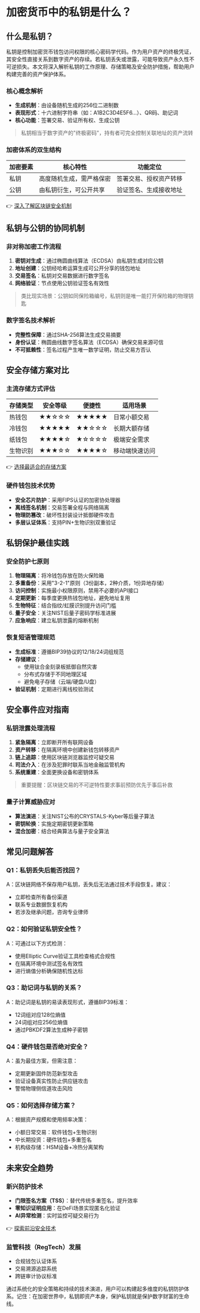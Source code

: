 # 加密货币中的私钥是什么？

## 什么是私钥？

私钥是控制加密货币钱包访问权限的核心密码学代码。作为用户资产的终极凭证，其安全性直接关系到数字资产的存续。若私钥丢失或泄露，可能导致资产永久性不可逆损失。本文将深入解析私钥的工作原理、存储策略及安全防护措施，帮助用户构建完善的资产保护体系。

### 核心概念解析
- **生成机制**：由设备随机生成的256位二进制数
- **表现形式**：十六进制字符串（如：A1B2C3D4E5F6...）、QR码、助记词
- **核心功能**：签署交易、验证所有权、生成公钥

> 私钥相当于数字资产的"终极密码"，持有者可完全控制关联地址的资产流转

### 加密体系的双生结构
| 加密要素 | 核心特性 | 功能定位 |
|---------|---------|---------|
| 私钥 | 高度随机生成，需严格保密 | 签署交易、授权资产转移 |
| 公钥 | 由私钥衍生，可公开共享 | 验证签名、生成接收地址 |

👉 [深入了解区块链安全机制](https://bit.ly/okx_welcome)

## 私钥与公钥的协同机制

### 非对称加密工作流程
1. **密钥对生成**：通过椭圆曲线算法（ECDSA）由私钥生成对应公钥
2. **地址创建**：公钥经哈希运算生成可公开分享的钱包地址
3. **交易签名**：私钥对交易数据进行数字签名
4. **网络验证**：节点使用公钥验证签名有效性

> 类比现实场景：公钥如同保险箱编号，私钥则是唯一能打开保险箱的物理钥匙

### 数字签名技术解析
- **完整性保障**：通过SHA-256算法生成交易摘要
- **身份认证**：椭圆曲线数字签名算法（ECDSA）确保交易来源可信
- **不可抵赖性**：签名过程产生唯一数学证明，防止交易方否认

## 安全存储方案对比

### 主流存储方式评估
| 存储类型 | 安全等级 | 便捷性 | 适用场景 |
|---------|---------|-------|---------|
| 热钱包 | ★★☆☆☆ | ★★★★★ | 日常小额交易 |
| 冷钱包 | ★★★★★ | ★★☆☆☆ | 长期大额存储 |
| 纸钱包 | ★★★★☆ | ★☆☆☆☆ | 极端安全需求 |
| 生物识别 | ★★★☆☆ | ★★★★☆ | 移动端快速访问 |

👉 [选择最适合的存储方案](https://bit.ly/okx_welcome)

### 硬件钱包技术优势
- **安全芯片防护**：采用FIPS认证的加密协处理器
- **离线签名机制**：交易签署全程与网络隔离
- **物理防篡改**：破坏性封装设计抵御硬件攻击
- **多层认证体系**：支持PIN+生物识别双重验证

## 私钥保护最佳实践

### 安全防护七原则
1. **物理隔离**：将冷钱包存放在防火保险箱
2. **多重备份**：采用"3-2-1"原则（3份副本，2种介质，1份异地存储）
3. **访问控制**：实施最小权限原则，禁用不必要的API接口
4. **定期更新**：每季度更换热钱包地址，避免地址复用
5. **生物特征**：结合指纹/虹膜识别提升访问门槛
6. **量子安全**：关注NIST后量子密码学标准进展
7. **应急响应**：建立私钥泄露的熔断机制

### 恢复短语管理规范
- **生成标准**：遵循BIP39协议的12/18/24词组规范
- **存储建议**：
  - 使用钛合金刻录板抵御自然灾害
  - 分布式存储于不同地理区域
  - 避免电子存储（云端/硬盘/U盘）
- **验证机制**：定期进行离线校验测试

## 安全事件应对指南

### 私钥泄露处理流程
1. **紧急隔离**：立即断开所有联网设备
2. **资产转移**：在隔离环境中创建新钱包转移资产
3. **链上追踪**：使用区块链浏览器监控可疑交易
4. **司法介入**：在涉及犯罪时联系当地金融监管机构
5. **系统重建**：全面更换设备和密钥体系

> 重要提醒：区块链交易的不可逆特性要求事前预防优先于事后补救

### 量子计算威胁应对
- **算法演进**：关注NIST公布的CRYSTALS-Kyber等后量子算法
- **密钥轮换**：实施定期密钥更新策略
- **混合加密**：结合经典算法与量子安全算法

## 常见问题解答

### Q1：私钥丢失后能否找回？
A：区块链网络不保存用户私钥，丢失后无法通过技术手段恢复。建议：
- 立即检查所有备份渠道
- 联系专业数据恢复机构
- 若涉及继承问题，咨询专业律师

### Q2：如何验证私钥安全性？
A：可通过以下方式检测：
- 使用Elliptic Curve验证工具检查格式合规性
- 在隔离环境中测试签名有效性
- 进行熵值分析确保随机性达标

### Q3：助记词与私钥的关系？
A：助记词是私钥的易读表现形式，遵循BIP39标准：
- 12词组对应128位熵值
- 24词组对应256位熵值
- 通过PBKDF2算法生成种子密钥

### Q4：硬件钱包是否绝对安全？
A：虽为最佳方案，但需注意：
- 定期更新固件防范新型攻击
- 验证设备真实性防止供应链攻击
- 警惕物理侧信道攻击风险

### Q5：如何选择存储方案？
A：根据资产规模和使用频率决策：
- 小额日常交易：软件钱包+生物识别
- 中长期投资：硬件钱包+多重签名
- 机构级存储：HSM设备+冷热分离架构

## 未来安全趋势

### 新兴防护技术
- **门限签名方案（TSS）**：替代传统多重签名，提升效率
- **零知识证明应用**：在DeFi场景实现匿名化验证
- **AI异常检测**：实时监控可疑交易行为

👉 [探索前沿安全技术](https://bit.ly/okx_welcome)

### 监管科技（RegTech）发展
- 合规钱包认证体系
- 交易溯源追踪系统
- 跨链审计协议标准

通过系统化的安全策略和持续的技术演进，用户可以构建起多维度的私钥防护体系。记住：在加密世界中，私钥即资产本身，保护私钥就是保护数字财富的生命线。